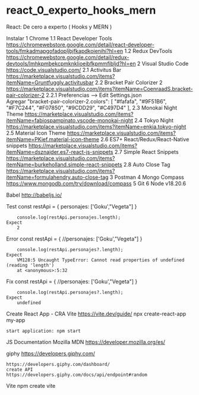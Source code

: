 # react_0_experto_hooks_mern
React: De cero a experto ( Hooks y MERN )

Instalar
    1 Chrome
        1.1 React Developer Tools https://chromewebstore.google.com/detail/react-developer-tools/fmkadmapgofadopljbjfkapdkoienihi?hl=en
        1.2 Redux DevTools  https://chromewebstore.google.com/detail/redux-devtools/lmhkpmbekcpmknklioeibfkpmmfibljd?hl=en
    2 Visual Studio Code    https://code.visualstudio.com/
        2.1 Activitus Bar   https://marketplace.visualstudio.com/items?itemName=Gruntfuggly.activitusbar
        2.2 Bracket Pair Colorizer 2 https://marketplace.visualstudio.com/items?itemName=CoenraadS.bracket-pair-colorizer-2
            2.2.1 Preferencias --> Edit Settings.json   
                Agregar
    "bracket-pair-colorizer-2.colors": [
        "#fafafa",
        "#9F51B6",
        "#F7C244",
        "#F07850",
        "#9CDD29",
        "#C497D4"
    ],
        2.3 Monokai Night Theme https://marketplace.visualstudio.com/items?itemName=fabiospampinato.vscode-monokai-night
        2.4 Tokyo Night https://marketplace.visualstudio.com/items?itemName=enkia.tokyo-night
        2.5 Material Icon Theme https://marketplace.visualstudio.com/items?itemName=PKief.material-icon-theme
        2.6 ES7+ React/Redux/React-Native snippets  https://marketplace.visualstudio.com/items?itemName=dsznajder.es7-react-js-snippets
        2.7 Simple React Snippets   https://marketplace.visualstudio.com/items?itemName=burkeholland.simple-react-snippets
        2.8 Auto Close Tag  https://marketplace.visualstudio.com/items?itemName=formulahendry.auto-close-tag
    3 Postman
    4 Mongo Compass https://www.mongodb.com/try/download/compass
    5 Git 
    6 Node v18.20.6


Babel  http://babeljs.io/

Test
        const restApi = {
        personajes: ['Goku',"Vegeta"]
        }

        console.log(restApi.personajes.length);
    Expect
        2
Error
        const restApi = {
        //personajes: ['Goku',"Vegeta"]
        }

        console.log(restApi.personajes?.length);
    Expect
        VM128:5 Uncaught TypeError: Cannot read properties of undefined (reading 'length')
        at <anonymous>:5:32

Fix
        const restApi = {
        //personajes: ['Goku',"Vegeta"]
        }

        console.log(restApi.personajes?.length);
    Expect 
        undefined

Create React App - CRA
    Vite https://vite.dev/guide/
    npx create-react-app my-app

    start application: npm start

JS Documentation Mozilla MDN https://developer.mozilla.org/es/


giphy https://developers.giphy.com/

    https://developers.giphy.com/dashboard/
    create API
    https://developers.giphy.com/docs/api/endpoint#random


Vite
    npm create vite
    